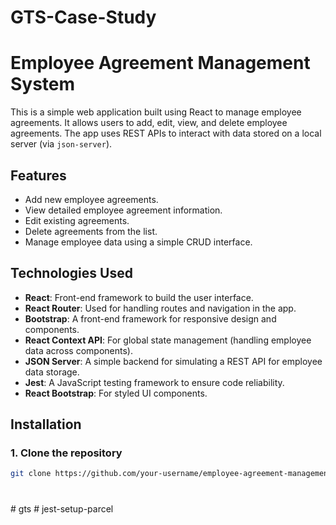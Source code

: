 # GTS-Case-Study

# Employee Agreement Management System

This is a simple web application built using React to manage employee agreements. It allows users to add, edit, view, and delete employee agreements. The app uses REST APIs to interact with data stored on a local server (via `json-server`).

## Features

- Add new employee agreements.
- View detailed employee agreement information.
- Edit existing agreements.
- Delete agreements from the list.
- Manage employee data using a simple CRUD interface.

## Technologies Used

- **React**: Front-end framework to build the user interface.
- **React Router**: Used for handling routes and navigation in the app.
- **Bootstrap**: A front-end framework for responsive design and components.
- **React Context API**: For global state management (handling employee data across components).
- **JSON Server**: A simple backend for simulating a REST API for employee data storage.
- **Jest**: A JavaScript testing framework to ensure code reliability.
- **React Bootstrap**: For styled UI components.

## Installation

### 1. Clone the repository

```bash
git clone https://github.com/your-username/employee-agreement-management.git
```

#
#   g t s  
 #   j e s t - s e t u p - p a r c e l  
 
